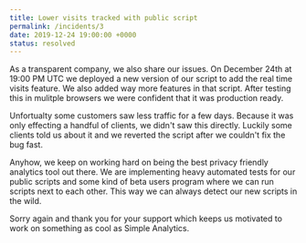 ```yaml
---
title: Lower visits tracked with public script 
permalink: /incidents/3
date: 2019-12-24 19:00:00 +0000
status: resolved
---
```


As a transparent company, we also share our issues. On December 24th at 19:00 PM UTC we deployed a new version of our script to add the real time visits feature. We also added way more features in that script. After testing this in mulitple browsers we were confident that it was production ready.

Unfortualty some customers saw less traffic for a few days. Because it was only effecting a handful of clients, we didn't saw this directly. Luckily some clients told us about it and we reverted the script after we couldn't fix the bug fast.

Anyhow, we keep on working hard on being the best privacy friendly analytics tool out there. We are implementing heavy automated tests for our public scripts and some kind of beta users program where we can run scripts next to each other. This way we can always detect our new scripts in the wild.

Sorry again and thank you for your support which keeps us motivated to  work on something as cool as Simple Analytics.
